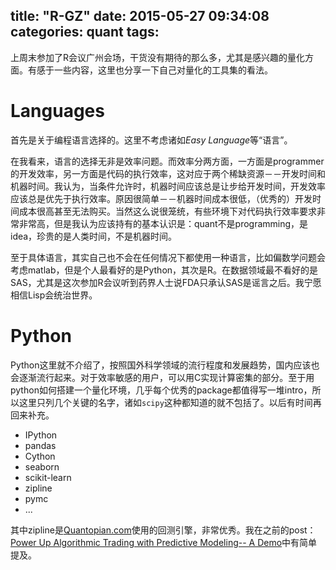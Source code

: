 title: "R-GZ"
date: 2015-05-27 09:34:08
categories: quant
tags:
---

上周末参加了R会议广州会场，干货没有期待的那么多，尤其是感兴趣的量化方面。有感于一些内容，这里也分享一下自己对量化的工具集的看法。

<!-- more -->

# Languages

首先是关于编程语言选择的。这里不考虑诸如*Easy Language*等“语言”。

在我看来，语言的选择无非是效率问题。而效率分两方面，一方面是programmer的开发效率，另一方面是代码的执行效率，这对应于两个稀缺资源－－开发时间和机器时间。我认为，当条件允许时，机器时间应该总是让步给开发时间，开发效率应该总是优先于执行效率。原因很简单－－机器时间成本很低，（优秀的）开发时间成本很高甚至无法购买。当然这么说很笼统，有些环境下对代码执行效率要求非常非常高，但是我认为应该持有的基本认识是：quant不是programming，是idea，珍贵的是人类时间，不是机器时间。

至于具体语言，其实自己也不会在任何情况下都使用一种语言，比如偏数学问题会考虑matlab，但是个人最看好的是Python，其次是R。在数据领域最不看好的是SAS，尤其是这次参加R会议听到药界人士说FDA只承认SAS是谣言之后。我宁愿相信Lisp会统治世界。

# Python

Python这里就不介绍了，按照国外科学领域的流行程度和发展趋势，国内应该也会逐渐流行起来。对于效率敏感的用户，可以用C实现计算密集的部分。至于用python如何搭建一个量化环境，几乎每个优秀的package都值得写一堆intro，所以这里只列几个关键的名字，诸如`scipy`这种都知道的就不包括了。以后有时间再回来补充。

- IPython
- pandas
- Cython
- seaborn
- scikit-learn
- zipline
- pymc
- ...

其中zipline是[Quantopian.com](https://www.quantopian.com)使用的回测引擎，非常优秀。我在之前的post：[Power Up Algorithmic Trading with Predictive Modeling-- A Demo](/2014/11/24/algorithmic-trading-machine-learning.html)中有简单提及。

